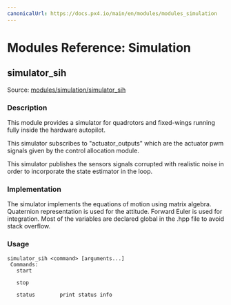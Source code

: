 ```yaml
---
canonicalUrl: https://docs.px4.io/main/en/modules/modules_simulation
---
```


# Modules Reference: Simulation

## simulator_sih
Source: [modules/simulation/simulator_sih](https://github.com/PX4/PX4-Autopilot/tree/release/1.14/src/modules/simulation/simulator_sih)


### Description
This module provides a simulator for quadrotors and fixed-wings running fully
inside the hardware autopilot.

This simulator subscribes to "actuator_outputs" which are the actuator pwm
signals given by the control allocation module.

This simulator publishes the sensors signals corrupted with realistic noise
in order to incorporate the state estimator in the loop.

### Implementation
The simulator implements the equations of motion using matrix algebra.
Quaternion representation is used for the attitude.
Forward Euler is used for integration.
Most of the variables are declared global in the .hpp file to avoid stack overflow.



<a id="simulator_sih_usage"></a>
### Usage
```
simulator_sih <command> [arguments...]
 Commands:
   start

   stop

   status        print status info
```
